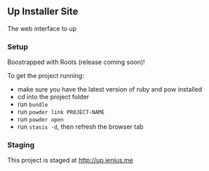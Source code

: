 Up Installer Site
-----------------

The web interface to up

### Setup

Boostrapped with Roots (release coming soon)!

To get the project running:

  - make sure you have the latest version of ruby and pow installed
  - cd into the project folder
  - run `bundle`
  - run `powder link PROJECT-NAME`
  - run `powder open`
  - run `stasis -d`, then refresh the browser tab

### Staging

This project is staged at http://up.jenius.me